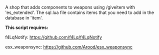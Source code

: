 A shop that adds components to weapons using /giveitem with 'es_extended'. 
The sql.lua file contains items that you need to add in the database in 'item'.

<b>This script requires:</b>

f4LqNotify: https://github.com/f4Lq/f4LqNotify

esx_weaponsync: https://github.com/Arood/esx_weaponsync
